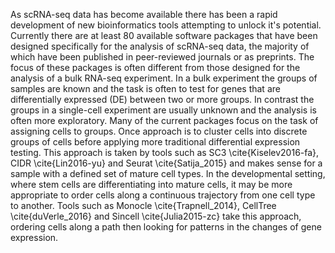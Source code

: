 As scRNA-seq data has become available there has been a rapid development of new bioinformatics tools
attempting to unlock it's potential. Currently there are at least 80 available software packages that
have been designed specifically for the analysis of scRNA-seq data, the majority of which have been published
in peer-reviewed journals or as preprints. The focus of these packages is often different from those
designed for the analysis of a bulk RNA-seq experiment. In a bulk experiment the groups of samples are known
and the task is often to test for genes that are differentially expressed (DE) between two or more groups. In contrast the groups
in a single-cell experiment are usually unknown and the analysis is often more exploratory. Many of the
current packages focus on the task of assigning cells to groups. Once approach is to cluster cells into
discrete groups of cells before applying more traditional differential expression testing. This approach
is taken by tools such as SC3 \cite{Kiselev2016-fa}, CIDR \cite{Lin2016-yu} and Seurat \cite{Satija_2015} and makes sense for a sample with a defined set of mature cell types. In the developmental setting, where stem cells are differentiating into mature cells, it may be more appropriate
to order cells along a continuous trajectory from one cell type to another. Tools such as Monocle \cite{Trapnell_2014}, CellTree \cite{duVerle_2016} and 
Sincell \cite{Julia2015-zc} take this approach, ordering cells along a path then looking for patterns in the changes of gene expression.
